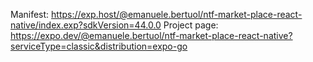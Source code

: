 Manifest:  https://exp.host/@emanuele.bertuol/ntf-market-place-react-native/index.exp?sdkVersion=44.0.0
Project page: https://expo.dev/@emanuele.bertuol/ntf-market-place-react-native?serviceType=classic&distribution=expo-go